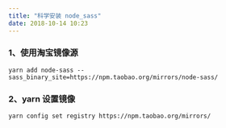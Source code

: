```yaml
---
title: "科学安装 node_sass"
date: 2018-10-14 10:23
---
```


### 1、使用淘宝镜像源

`yarn add node-sass --sass_binary_site=https://npm.taobao.org/mirrors/node-sass/`

### 2、yarn 设置镜像

`yarn config set registry https://npm.taobao.org/mirrors/` 

